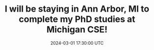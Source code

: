 ---
title: "I will be staying in Ann Arbor, MI to complete my PhD studies at Michigan CSE!"
date: 2024-03-01 17:30:00 UTC
---